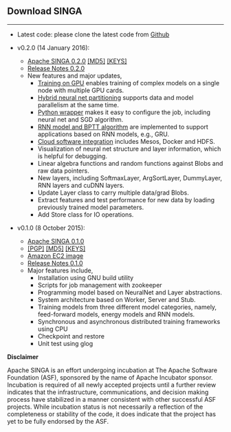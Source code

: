 ## Download SINGA
---

* Latest code: please clone the latest code from [Github](https://github.com/apache/incubator-singa)

* v0.2.0 (14 January 2016):
    * [Apache SINGA 0.2.0](http://www.apache.org/dyn/closer.cgi/incubator/singa/0.2.0/apache-singa-incubating-0.2.0.tar.gz)
      [\[MD5\]](https://dist.apache.org/repos/dist/release/incubator/singa/0.2.0/apache-singa-incubating-0.2.0.tar.gz.md5)
      [\[KEYS\]](https://dist.apache.org/repos/dist/release/incubator/singa/0.2.0/KEYS)
    * [Release Notes 0.2.0](releases/RELEASE_NOTES_0.2.0.html)
    * New features and major updates,
        * [Training on GPU](docs/gpu.html) enables training of complex models on a single node with multiple GPU cards.
        * [Hybrid neural net partitioning](docs/hybrid.html) supports data and model parallelism at the same time.
        * [Python wrapper](docs/python.html) makes it easy to configure the job, including neural net and SGD algorithm.
        * [RNN model and BPTT algorithm](docs/general-rnn.html) are implemented to support applications based on RNN models, e.g., GRU.
        * [Cloud software integration](docs/distributed-training.html) includes Mesos, Docker and HDFS.
        * Visualization of neural net structure and layer information, which is helpful for debugging.
        * Linear algebra functions and random functions against Blobs and raw data pointers.
        * New layers, including SoftmaxLayer, ArgSortLayer, DummyLayer, RNN layers and cuDNN layers.
        * Update Layer class to carry multiple data/grad Blobs.
        * Extract features and test performance for new data by loading previously trained model parameters.
        * Add Store class for IO operations.


* v0.1.0 (8 October 2015):
    * [Apache SINGA 0.1.0](http://www.apache.org/dyn/closer.cgi/incubator/singa/apache-singa-incubating-0.1.0.tar.gz)
    * [\[PGP\]](https://dist.apache.org/repos/dist/release/incubator/singa/apache-singa-incubating-0.1.0.tar.gz.asc)
      [\[MD5\]](https://dist.apache.org/repos/dist/release/incubator/singa/apache-singa-incubating-0.1.0.tar.gz.md5)
      [\[KEYS\]](https://dist.apache.org/repos/dist/release/incubator/singa/KEYS)
    * [Amazon EC2 image](https://console.aws.amazon.com/ec2/v2/home?region=ap-southeast-1#LaunchInstanceWizard:ami=ami-b41001e6)
    * [Release Notes 0.1.0](releases/RELEASE_NOTES_0.1.0.html)
    * Major features include,
        * Installation using GNU build utility
        * Scripts for job management with zookeeper
        * Programming model based on NeuralNet and Layer abstractions.
        * System architecture based on Worker, Server and Stub.
        * Training models from three different model categories, namely, feed-forward models, energy models and RNN models.
        * Synchronous and asynchronous distributed training frameworks using CPU
        * Checkpoint and restore
        * Unit test using glog

**Disclaimer**

Apache SINGA is an effort undergoing incubation at The Apache Software
Foundation (ASF), sponsored by the name of Apache Incubator sponsor. Incubation is
required of all newly accepted projects until a further review indicates that
the infrastructure, communications, and decision making process have stabilized
in a manner consistent with other successful ASF projects. While incubation
status is not necessarily a reflection of the completeness or stability of the
code, it does indicate that the project has yet to be fully endorsed by the
ASF.
